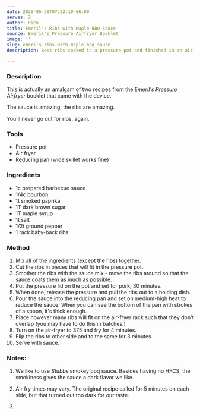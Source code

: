 ```yaml
---
date: 2020-05-30T07:22:10-06:00
serves: 2
author: Rick
title: Emeril's Ribs with Maple BBQ Sauce
source: Emeril's Pressure Airfryer Booklet
image: ''
slug: emerils-ribs-with-maple-bbq-sauce
description: Best ribs cooked in a pressure pot and finished in an air fryer

---
```

### Description

This is actually an amalgam of two recipes from the _Emeril's Pressure Airfryer_ booklet that came with the device.

The sauce is amazing, the ribs are amazing.

You'll never go out for ribs, again.

### Tools

* Pressure pot
* Air fryer
* Reducing pan (wide skillet works fine)

### Ingredients

* 1c prepared barbecue sauce
* 1/4c bourbon
* 1t smoked paprika
* 1T dark brown sugar
* 1T maple syrup
* 1t salt
* 1/2t ground pepper
* 1 rack baby-back ribs

### Method

 1. Mix all of the ingredients (except the ribs) together.
 2. Cut the ribs in pieces that will fit in the pressure pot.
 3. Smother the ribs with the sauce mix - move the ribs around so that the sauce coats them as much as possible.
 4. Put the pressure lid on the pot and set for pork, 30 minutes.
 5. When done, release the pressure and pull the ribs out to a holding dish.
 6. Pour the sauce into the reducing pan and set on medium-high heat to reduce the sauce.  When you can see the bottom of the pan with strokes of a spoon, it's thick enough.
 7. Place however many ribs will fit on the air-fryer rack such that they don't overlap (you may have to do this in batches.)
 8. Turn on the air-fryer to 375 and fry for 4 minutes.
 9. Flip the ribs to other side and to the same for 3 minutes
10. Serve with sauce.

### Notes:

1. We like to use _Stubbs_ smokey bbq sauce.  Besides having no HFCS, the smokiness gives the sauce a dark flavor we like.
2. Air fry times may vary.  The original recipe called for 5 minutes on each side, but that turned out too dark for our taste.


1. 